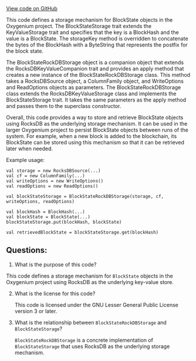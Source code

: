[View code on GitHub](https://github.com/oxygenium/oxygenium/flow/src/main/scala/org/oxygenium/flow/io/BlockStateStorage.scala)

This code defines a storage mechanism for BlockState objects in the Oxygenium project. The BlockStateStorage trait extends the KeyValueStorage trait and specifies that the key is a BlockHash and the value is a BlockState. The storageKey method is overridden to concatenate the bytes of the BlockHash with a ByteString that represents the postfix for the block state. 

The BlockStateRockDBStorage object is a companion object that extends the RocksDBKeyValueCompanion trait and provides an apply method that creates a new instance of the BlockStateRockDBStorage class. This method takes a RocksDBSource object, a ColumnFamily object, and WriteOptions and ReadOptions objects as parameters. The BlockStateRockDBStorage class extends the RocksDBKeyValueStorage class and implements the BlockStateStorage trait. It takes the same parameters as the apply method and passes them to the superclass constructor.

Overall, this code provides a way to store and retrieve BlockState objects using RocksDB as the underlying storage mechanism. It can be used in the larger Oxygenium project to persist BlockState objects between runs of the system. For example, when a new block is added to the blockchain, its BlockState can be stored using this mechanism so that it can be retrieved later when needed. 

Example usage:

```
val storage = new RocksDBSource(...)
val cf = new ColumnFamily(...)
val writeOptions = new WriteOptions()
val readOptions = new ReadOptions()

val blockStateStorage = BlockStateRockDBStorage(storage, cf, writeOptions, readOptions)

val blockHash = BlockHash(...)
val blockState = BlockState(...)
blockStateStorage.put(blockHash, blockState)

val retrievedBlockState = blockStateStorage.get(blockHash)
```
## Questions: 
 1. What is the purpose of this code?
   
   This code defines a storage mechanism for `BlockState` objects in the Oxygenium project using RocksDB as the underlying key-value store.

2. What is the license for this code?
   
   This code is licensed under the GNU Lesser General Public License version 3 or later.

3. What is the relationship between `BlockStateRockDBStorage` and `BlockStateStorage`?
   
   `BlockStateRockDBStorage` is a concrete implementation of `BlockStateStorage` that uses RocksDB as the underlying storage mechanism.